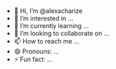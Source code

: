 - 👋 Hi, I’m @alexacharize
- 👀 I’m interested in ...
- 🌱 I’m currently learning ...
- 💞️ I’m looking to collaborate on ...
- 📫 How to reach me ...
- 😄 Pronouns: ...
- ⚡ Fun fact: ...

<!---
alexacharize/alexacharize is a ✨ special ✨ repository because its `README.md` (this file) appears on your GitHub profile.
You can click the Preview link to take a look at your changes.
--->
